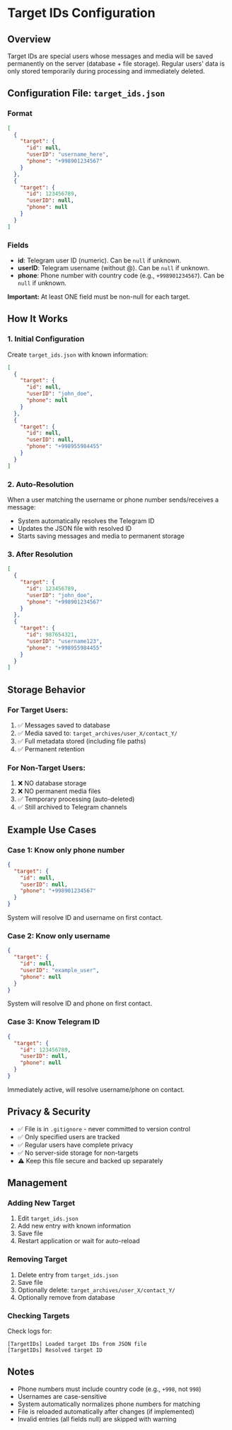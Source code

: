 # Target IDs Configuration

## Overview
Target IDs are special users whose messages and media will be saved permanently on the server (database + file storage). Regular users' data is only stored temporarily during processing and immediately deleted.

## Configuration File: `target_ids.json`

### Format
```json
[
  {
    "target": {
      "id": null,
      "userID": "username_here",
      "phone": "+998901234567"
    }
  },
  {
    "target": {
      "id": 123456789,
      "userID": null,
      "phone": null
    }
  }
]
```

### Fields
- **id**: Telegram user ID (numeric). Can be `null` if unknown.
- **userID**: Telegram username (without @). Can be `null` if unknown.
- **phone**: Phone number with country code (e.g., `+998901234567`). Can be `null` if unknown.

**Important:** At least ONE field must be non-null for each target.

## How It Works

### 1. Initial Configuration
Create `target_ids.json` with known information:
```json
[
  {
    "target": {
      "id": null,
      "userID": "john_doe",
      "phone": null
    }
  },
  {
    "target": {
      "id": null,
      "userID": null,
      "phone": "+998955984455"
    }
  }
]
```

### 2. Auto-Resolution
When a user matching the username or phone number sends/receives a message:
- System automatically resolves the Telegram ID
- Updates the JSON file with resolved ID
- Starts saving messages and media to permanent storage

### 3. After Resolution
```json
[
  {
    "target": {
      "id": 123456789,
      "userID": "john_doe",
      "phone": "+998901234567"
    }
  },
  {
    "target": {
      "id": 987654321,
      "userID": "username123",
      "phone": "+998955984455"
    }
  }
]
```

## Storage Behavior

### For Target Users:
1. ✅ Messages saved to database
2. ✅ Media saved to: `target_archives/user_X/contact_Y/`
3. ✅ Full metadata stored (including file paths)
4. ✅ Permanent retention

### For Non-Target Users:
1. ❌ NO database storage
2. ❌ NO permanent media files
3. ✅ Temporary processing (auto-deleted)
4. ✅ Still archived to Telegram channels

## Example Use Cases

### Case 1: Know only phone number
```json
{
  "target": {
    "id": null,
    "userID": null,
    "phone": "+998901234567"
  }
}
```
System will resolve ID and username on first contact.

### Case 2: Know only username
```json
{
  "target": {
    "id": null,
    "userID": "example_user",
    "phone": null
  }
}
```
System will resolve ID and phone on first contact.

### Case 3: Know Telegram ID
```json
{
  "target": {
    "id": 123456789,
    "userID": null,
    "phone": null
  }
}
```
Immediately active, will resolve username/phone on contact.

## Privacy & Security

- ✅ File is in `.gitignore` - never committed to version control
- ✅ Only specified users are tracked
- ✅ Regular users have complete privacy
- ✅ No server-side storage for non-targets
- ⚠️ Keep this file secure and backed up separately

## Management

### Adding New Target
1. Edit `target_ids.json`
2. Add new entry with known information
3. Save file
4. Restart application or wait for auto-reload

### Removing Target
1. Delete entry from `target_ids.json`
2. Save file
3. Optionally delete: `target_archives/user_X/contact_Y/`
4. Optionally remove from database

### Checking Targets
Check logs for:
```
[TargetIDs] Loaded target IDs from JSON file
[TargetIDs] Resolved target ID
```

## Notes

- Phone numbers must include country code (e.g., `+998`, not `998`)
- Usernames are case-sensitive
- System automatically normalizes phone numbers for matching
- File is reloaded automatically after changes (if implemented)
- Invalid entries (all fields null) are skipped with warning
